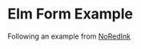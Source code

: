 # Elm Form Example

Following an example from [NoRedInk](http://tech.noredink.com/post/129641182738/building-a-live-validated-signup-form-in-elm)
